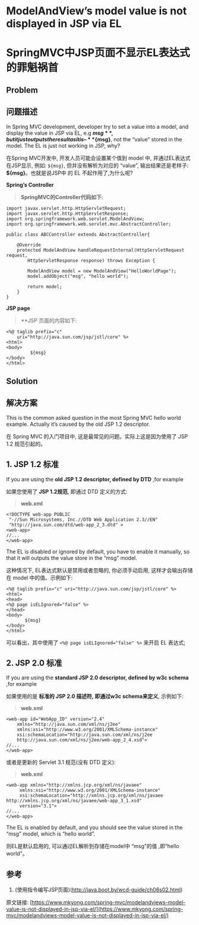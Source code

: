 # ModelAndView’s model value is not displayed in JSP via EL

# SpringMVC中JSP页面不显示EL表达式的罪魁祸首

## Problem

## 问题描述


In Spring MVC development, developer try to set a value into a model, and display the value in JSP via EL, e.g **${msg}**, but it just outputs the result as it is – **${msg}**, not the “value” stored in the model. The EL is just not working in JSP, why?

在Spring MVC开发中, 开发人员可能会设置某个值到 model 中, 并通过EL表达式在JSP显示, 例如: `${msg}`, 但并没有解析为对应的 “value”, 输出结果还是老样子: **${msg}**。也就是说JSP中 的 EL 不起作用了,为什么呢?


**Spring’s Controller**

> **SpringMVC的Controller代码如下:**


    import javax.servlet.http.HttpServletRequest;
    import javax.servlet.http.HttpServletResponse;
    import org.springframework.web.servlet.ModelAndView;
    import org.springframework.web.servlet.mvc.AbstractController;

    public class ABCController extends AbstractController{

    	@Override
    	protected ModelAndView handleRequestInternal(HttpServletRequest request,
    		HttpServletResponse response) throws Exception {

    		ModelAndView model = new ModelAndView("HelloWorldPage");
    		model.addObject("msg", "hello world");

    		return model;
    	}
    }


**JSP page**

> **JSP 页面的内容如下:


	<%@ taglib prefix="c"
		uri="http://java.sun.com/jsp/jstl/core" %>
	<html>
	<body>
		     ${msg}
	</body>
	</html>


## Solution

## 解决方案


This is the common asked question in the most Spring MVC hello world example. Actually it’s caused by the old JSP 1.2 descriptor.

在 Spring MVC 的入门项目中, 这是最常见的问题。实际上这是因为使用了 JSP 1.2 规范引起的。


## 1. JSP 1.2 标准


If you are using the **old JSP 1.2 descriptor, defined by DTD** ,for example

如果您使用了 **JSP 1.2规范**, 即通过 DTD 定义的方式:


> **web.xml**


	<!DOCTYPE web-app PUBLIC
	 "-//Sun Microsystems, Inc.//DTD Web Application 2.3//EN"
	 "http://java.sun.com/dtd/web-app_2_3.dtd" >
	<web-app>
	//...
	</web-app>



The EL is disabled or ignored by default, you have to enable it manually, so that it will outputs the value store in the “msg” model.

这种情况下, EL表达式默认是禁用或者忽略的, 你必须手动启用, 这样才会输出存储在 model 中的值。示例如下:


	<%@ taglib prefix="c" uri="http://java.sun.com/jsp/jstl/core" %>
	<html>
	<head>
	<%@ page isELIgnored="false" %>
	</head>
	<body>
		   ${msg}
	</body>
	</html>

可以看出，其中使用了 `<%@ page isELIgnored="false" %>` 来开启 EL 表达式;



## 2. JSP 2.0 标准


If you are using the **standard JSP 2.0 descriptor, defined by w3c schema** ,for example

如果使用的是 **标准的 JSP 2.0 描述符, 即通过w3c schema来定义**, 示例如下:


> **web.xml**


	<web-app id="WebApp_ID" version="2.4"
		xmlns="http://java.sun.com/xml/ns/j2ee"
		xmlns:xsi="http://www.w3.org/2001/XMLSchema-instance"
		xsi:schemaLocation="http://java.sun.com/xml/ns/j2ee
		http://java.sun.com/xml/ns/j2ee/web-app_2_4.xsd">
	//...
	</web-app>

或者是更新的 Servlet 3.1 规范(没有 DTD 定义):

> **web.xml**

	<web-app xmlns="http://xmlns.jcp.org/xml/ns/javaee"
		 xmlns:xsi="http://www.w3.org/2001/XMLSchema-instance"
		 xsi:schemaLocation="http://xmlns.jcp.org/xml/ns/javaee http://xmlns.jcp.org/xml/ns/javaee/web-app_3_1.xsd"
		 version="3.1">
	//...
	</web-app>


The EL is enabled by default, and you should see the value stored in the “msg” model, which is “hello world”.

则EL是默认启用的, 可以通过EL解析到存储在model中 “msg”的值 ,即“hello world”。


## 参考

1. (使用指令编写JSP页面)(http://java.boot.by/wcd-guide/ch06s02.html)



原文链接: [https://www.mkyong.com/spring-mvc/modelandviews-model-value-is-not-displayed-in-jsp-via-el/](https://www.mkyong.com/spring-mvc/modelandviews-model-value-is-not-displayed-in-jsp-via-el/)
